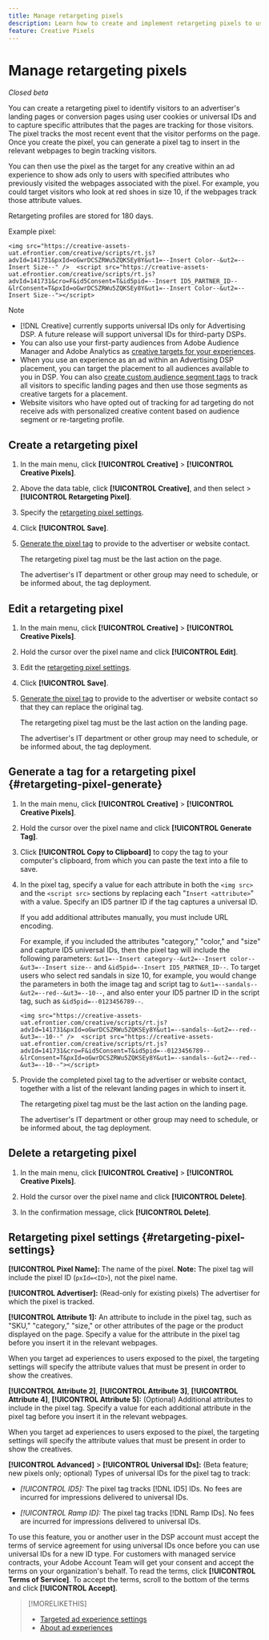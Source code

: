 ```yaml
---
title: Manage retargeting pixels
description: Learn how to create and implement retargeting pixels to use as targets for ad experiences.
feature: Creative Pixels
---
```

# Manage retargeting pixels

*Closed beta*

<!-- Note to self: These aren't segments -- we don't create a pool of users. -->

You can create a retargeting pixel to identify visitors to an advertiser's landing pages or conversion pages using user cookies or universal IDs and to capture specific attributes that the pages are tracking for those visitors. The pixel tracks the most recent event that the visitor performs on the page. Once you create the pixel, you can generate a pixel tag to insert in the relevant webpages to begin tracking visitors.<!-- Note to self: surfer id=cookie or universal ID -->

You can then use the pixel as the target for any creative within an ad experience to show ads only to users with specified attributes who previously visited the webpages associated with the pixel. For example, you could target visitors who look at red shoes in size 10, if the webpages track those attribute values.<!-- better example? Make sure they match attribute examples below -->

Retargeting profiles are stored for 180 days.

Example pixel:

```
<img src="https://creative-assets-uat.efrontier.com/creative/scripts/rt.js?advId=141731&pxId=oGwrDCSZRWu5ZQKSEy8Y&ut1=--Insert Color--&ut2=--Insert Size--" />  <script src="https://creative-assets-uat.efrontier.com/creative/scripts/rt.js?advId=141731&cro=F&id5Consent=T&id5pid=--Insert ID5_PARTNER_ID--&lrConsent=T&pxId=oGwrDCSZRWu5ZQKSEy8Y&ut1=--Insert Color--&ut2=--Insert Size--"></script>
```

>[!NOTE]
>
> * [!DNL Creative] currently supports universal IDs only for Advertising DSP. A future release will support universal IDs for third-party DSPs.<!-- Clarify this and reword as needed -->
>* You can also use your first-party audiences from Adobe Audience Manager and Adobe Analytics as [creative targets for your experiences](/help/creative/experiences/experience-settings-targeting.md).
>* When you use an experience as an ad within an Advertising DSP placement, you can target the placement to all audiences available to you in DSP. You can also [create custom audience segment tags](/help/dsp/audiences/custom-segment-create.md) to track all visitors to specific landing pages and then use those segments as creative targets for a placement.
>* Website visitors who have opted out of tracking for ad targeting do not receive ads with personalized creative content based on audience segment or re-targeting profile.

## Create a retargeting pixel

1. In the main menu, click **[!UICONTROL Creative]** > **[!UICONTROL Creative Pixels]**.

1. Above the data table, click **[!UICONTROL Creative]**, and then select > **[!UICONTROL Retargeting Pixel]**.

1. Specify the [retargeting pixel settings](#retargeting-pixel-settings).

1. Click **[!UICONTROL Save]**.

1. [Generate the pixel tag](#retargeting-pixel-generate) to provide to the advertiser or website contact.

   The retargeting pixel tag must be the last action on the page.<!-- verify here and below -->

   The advertiser's IT department or other group may need to schedule, or be informed about, the tag deployment.

## Edit a retargeting pixel

1. In the main menu, click **[!UICONTROL Creative]** > **[!UICONTROL Creative Pixels]**.

1. Hold the cursor over the pixel name and click **[!UICONTROL Edit]**.

1. Edit the [retargeting pixel settings](#retargeting-pixel-settings).

1. Click **[!UICONTROL Save]**.

1. [Generate the pixel tag](#retargeting-pixel-generate) to provide to the advertiser or website contact so that they can replace the original tag.

   The retargeting pixel tag must be the last action on the landing page.

   The advertiser's IT department or other group may need to schedule, or be informed about, the tag deployment.

## Generate a tag for a retargeting pixel {#retargeting-pixel-generate}

1. In the main menu, click **[!UICONTROL Creative]** > **[!UICONTROL Creative Pixels]**.

1. Hold the cursor over the pixel name and click **[!UICONTROL Generate Tag]**.

1. Click **[!UICONTROL Copy to Clipboard]** to copy the tag to your computer's clipboard, from which you can paste the text into a file to save.

1. In the pixel tag, specify a value for each attribute in both the `<img src>` and the `<script src>` sections by replacing each "`Insert <attribute>`" with a value. Specify an ID5 partner ID if the tag captures a universal ID.

   If you add additional attributes manually, you must include URL encoding. 

   For example, if you included the attributes "category," "color," and "size" and capture ID5 universal IDs, then the pixel tag will include the following parameters: `&ut1=--Insert category--&ut2=--Insert color--&ut3=--Insert size--` and `&id5pid=--Insert ID5_PARTNER_ID--`. To target users who select red sandals in size 10, for example, you would change the parameters in both the image tag and script tag to `&ut1=--sandals--&ut2=--red--&ut3=--10--`, and also enter your ID5 partner ID in the script tag, such as `&id5pid=--0123456789--`.<!-- Verify the final syntax -- should it be just:  &ut1=sandals&ut2=10&ut2=red ? -->

   `<img src="https://creative-assets-uat.efrontier.com/creative/scripts/rt.js?advId=141731&pxId=oGwrDCSZRWu5ZQKSEy8Y&ut1=--sandals--&ut2=--red--&ut3=--10--" />  <script src="https://creative-assets-uat.efrontier.com/creative/scripts/rt.js?advId=141731&cro=F&id5Consent=T&id5pid=--0123456789--&lrConsent=T&pxId=oGwrDCSZRWu5ZQKSEy8Y&ut1=--sandals--&ut2=--red--&ut3=--10--"></script>`

1. Provide the completed pixel tag to the advertiser or website contact, together with a list of the relevant landing pages in which to insert it.

   The retargeting pixel tag must be the last action on the landing page.
   
   The advertiser's IT department or other group may need to schedule, or be informed about, the tag deployment.

## Delete a retargeting pixel

1. In the main menu, click **[!UICONTROL Creative]** > **[!UICONTROL Creative Pixels]**.

1. Hold the cursor over the pixel name and click **[!UICONTROL Delete]**.

1. In the confirmation message, click **[!UICONTROL Delete]**.

## Retargeting pixel settings {#retargeting-pixel-settings}

**[!UICONTROL Pixel Name]:** The name of the pixel. **Note:** The pixel tag will include the pixel ID (`pxId=<ID>`), not the pixel name.

**[!UICONTROL Advertiser]:** (Read-only for existing pixels) The advertiser for which the pixel is tracked.

**[!UICONTROL Attribute 1]:** An attribute to include in the pixel tag, such as "SKU," "category," "size," or other attributes of the page or the product displayed on the page. Specify a value for the attribute in the pixel tag before you insert it in the relevant webpages.

When you target ad experiences to users exposed to the pixel, the targeting settings will specify the attribute values that must be present in order to show the creatives.

**[!UICONTROL Attribute 2]**, **[!UICONTROL Attribute 3]**, **[!UICONTROL Attribute 4]**, **[!UICONTROL Attribute 5]:** (Optional) Additional attributes to include in the pixel tag. Specify a value for each additional attribute in the pixel tag before you insert it in the relevant webpages.

When you target ad experiences to users exposed to the pixel, the targeting settings will specify the attribute values that must be present in order to show the creatives.

**[!UICONTROL Advanced]** > **[!UICONTROL Universal IDs]:** (Beta feature; new pixels only; optional) Types of universal IDs for the pixel tag to track:

* *[!UICONTROL ID5]:* The pixel tag tracks [!DNL ID5] IDs. No fees are incurred for impressions delivered to universal IDs.

* *[!UICONTROL Ramp ID]:* The pixel tag tracks [!DNL Ramp IDs]. No fees are incurred for impressions delivered to universal IDs.

To use this feature, you or another user in the DSP account must accept the terms of service agreement for using universal IDs once before you can use universal IDs for a new ID type. For customers with managed service contracts, your Adobe Account Team will get your consent and accept the terms on your organization's behalf. To read the terms, click **[!UICONTROL Terms of Service]**. To accept the terms, scroll to the bottom of the terms and click **[!UICONTROL Accept]**.

>[!MORELIKETHIS]
>
>* [Targeted ad experience settings](/help/creative/experiences/experience-settings-targeting.md)
>* [About ad experiences](/help/creative/experiences/experience-about.md)
